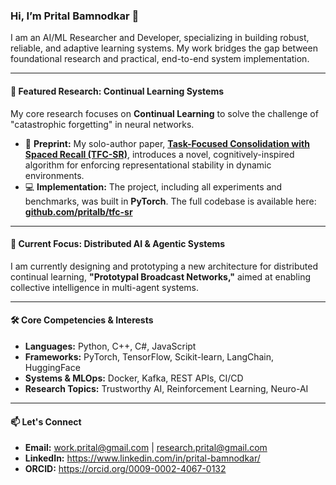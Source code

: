 ### Hi, I’m Prital Bamnodkar 👋

I am an AI/ML Researcher and Developer, specializing in building robust, reliable, and adaptive learning systems. My work bridges the gap between foundational research and practical, end-to-end system implementation.

---

#### 🔭 Featured Research: Continual Learning Systems

My core research focuses on **Continual Learning** to solve the challenge of "catastrophic forgetting" in neural networks.

- 📜 **Preprint:** My solo-author paper, **[Task-Focused Consolidation with Spaced Recall (TFC-SR)](https://arxiv.org/abs/2507.21109)**, introduces a novel, cognitively-inspired algorithm for enforcing representational stability in dynamic environments.
- 💻 **Implementation:** The project, including all experiments and benchmarks, was built in **PyTorch**. The full codebase is available here: **[github.com/pritalb/tfc-sr](https://github.com/pritalb/tfc-sr)**

---

#### 🌱 Current Focus: Distributed AI & Agentic Systems

I am currently designing and prototyping a new architecture for distributed continual learning, **"Prototypal Broadcast Networks,"** aimed at enabling collective intelligence in multi-agent systems.

---

#### 🛠️ Core Competencies & Interests

- **Languages:** Python, C++, C#, JavaScript
- **Frameworks:** PyTorch, TensorFlow, Scikit-learn, LangChain, HuggingFace
- **Systems & MLOps:** Docker, Kafka, REST APIs, CI/CD
- **Research Topics:** Trustworthy AI, Reinforcement Learning, Neuro-AI

---

#### 📫 Let's Connect

- **Email:** work.prital@gmail.com | research.prital@gmail.com
- **LinkedIn:** https://www.linkedin.com/in/prital-bamnodkar/
- **ORCID:** https://orcid.org/0009-0002-4067-0132

<!---
pritalb/pritalb is a ✨ special ✨ repository because its `README.md` (this file) appears on your GitHub profile.
You can click the Preview link to take a look at your changes.
--->
